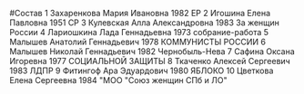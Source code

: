 #Состав
1 Захаренкова Мария Ивановна 1982 ЕР
2 Игошина Елена Павловна 1951 СР
3 Кулевская Алла Александровна 1983 За женщин России
4 Лариошкина Лада Геннадьевна 1973 собрание-работа
5 Малышев Анатолий Геннадьевич 1978 КОММУНИСТЫ РОССИИ
6 Малышев Николай Геннадьевич 1982 Чернобыль-Нева
7 Сафина Оксана Игоревна 1977 СОЦИАЛЬНОЙ ЗАЩИТЫ
8 Ткаченко Алексей Сергеевич 1983 ЛДПР
9 Фитингоф Ара Эдуардович 1980 ЯБЛОКО
10 Цветкова Елена Сергеевна 1984 \"МОО \"Союз женщин СПб и ЛО\"
